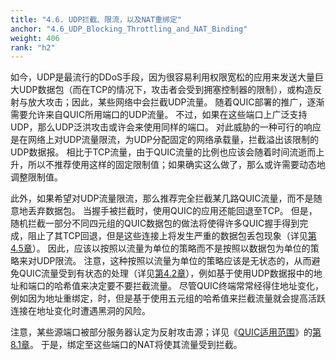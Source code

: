 ```yaml
---
title: "4.6. UDP拦截、限流，以及NAT重绑定"
anchor: "4.6_UDP_Blocking_Throttling_and_NAT_Binding"
weight: 406
rank: "h2"
---
```


如今，UDP是最流行的DDoS手段，因为很容易利用权限宽松的应用来发送大量巨大UDP数据包（而在TCP的情况下，攻击者会受到拥塞控制器的限制），或构造反射与放大攻击；因此，某些网络中会拦截UDP流量。
随着QUIC部署的推广，逐渐需要允许来自QUIC所用端口的UDP流量。
不过，如果在这些端口上广泛支持UDP，那么UDP泛洪攻击或许会来使用同样的端口。
对此威胁的一种可行的响应是在网络上对UDP流量限流，为UDP分配固定的网络承载量，拦截溢出该限制的UDP数据报。
相比于TCP流量，由于QUIC流量的比例也应该会随着时间流逝而上升，所以不推荐使用这样的固定限制值；如果确实这么做了，那么或许需要动态地调整限制值。

此外，如果希望对UDP流量限流，那么推荐完全拦截某几路QUIC流量，而不是随意地丢弃数据包。
当握手被拦截时，使用QUIC的应用还能回退至TCP。
但是，随机拦截一部分不同四元组的QUIC数据包的做法将使得许多QUIC握手得到完成，阻止了其TCP回退，但是这些连接上将发生严重的数据包丢包现象（详见[第4.5章](#4.5_Filtering_Behavior)）。
因此，应该以按照以流量为单位的策略而不是按照以数据包为单位的策略来对UDP限流。
注意，这种按照以流量为单位的策略应该是无状态的，从而避免QUIC流量受到有状态的处理（详见[第4.2章](#4.2_Stateful_Treatment_of_QUIC_Traffic)），例如基于使用UDP数据报中的地址和端口的哈希值来决定要不要拦截流量。
尽管QUIC终端常常经得住地址变化，例如因为地址重绑定，时，但是基于使用五元组的哈希值来拦截流量就会提高活跃连接在地址变化时遭遇黑洞的风险。

注意，某些源端口被部分服务器认定为反射攻击源；详见《[QUIC适用范围](../RFC9308_Chinese_Simplified)》的[第8.1章](../RFC9308_Chinese_Simplified/#8.1_Source_Port_Selection)。
于是，绑定至这些端口的NAT将使其流量受到拦截。
